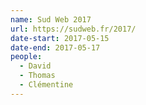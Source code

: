 ```yaml
---
name: Sud Web 2017
url: https://sudweb.fr/2017/
date-start: 2017-05-15
date-end: 2017-05-17
people:
  - David
  - Thomas
  - Clémentine
---
```


